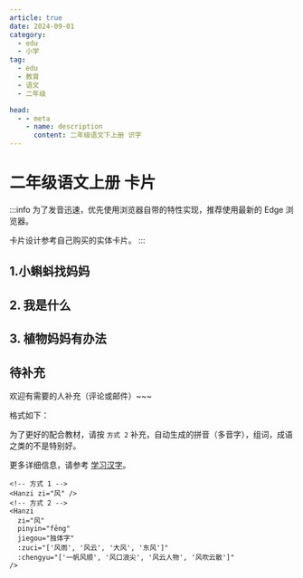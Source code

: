 ```yaml
---
article: true
date: 2024-09-01
category:
  - edu
  - 小学
tag:
  - edu
  - 教育
  - 语文
  - 二年级

head:
  - - meta
    - name: description
      content: 二年级语文下上册 识字
---
```


# 二年级语文上册 卡片

:::info
为了发音迅速，优先使用浏览器自带的特性实现，推荐使用最新的 Edge 浏览器。

卡片设计参考自己购买的实体卡片。
:::

## 1.小蝌蚪找妈妈

<HanziCard zi="找" :zuci="['查找', '寻找', '找一找']" />
<HanziCard zi="两" :zuci="['两个', '两天', '两人']" />
<HanziCard zi="哪" pinyin="nǎ" :zuci="['哪里', '哪些', '哪个']" />
<HanziCard zi="宽" :zuci="['宽大', '宽广', '宽阔']" />
<HanziCard zi="顶" :zuci="['山顶', '顶点', '顶尖', '顶端']" />
<HanziCard zi="眼" :zuci="['眼光', '眼泪', '天眼']" />
<HanziCard zi="睛" :zuci="['眼睛', '目不转睛']" />
<HanziCard zi="肚" pinyin="dù" :zuci="['肚子', '肚皮']" />
<HanziCard zi="皮" :zuci="['皮毛', '皮肤', '皮包']" />
<HanziCard zi="跳" :zuci="['跳远', '跳高', '跳跃']" />

<HanziCard zi="塘" :zuci="['池塘', '水塘', '鱼塘', '荷塘']" />
<HanziCard zi="脑" :zuci="['大脑', '脑门']" />
<HanziCard zi="袋" :zuci="['口袋', '衣袋', '袋子', '袋鼠']" />
<HanziCard zi="灰" :zuci="['灰色', '灰尘']" />
<HanziCard zi="哇" :zuci="['好哇', '走哇']" />
<HanziCard zi="教" pinyin="jiāo" :zuci="['教书', '教课']" />
<HanziCard zi="教" pinyin="jiào" :zuci="['教导', '教育']" />
<HanziCard zi="捕" :zuci="['捕捉', '捕食']" />
<HanziCard zi="迎" :zuci="['欢迎', '迎接', '迎风', '迎面']" />
<HanziCard zi="阿" pinyin="ā" :zuci="['阿姐', '阿妹']" />
<HanziCard zi="姨" :zuci="['阿姨', '小姨']" />
<HanziCard zi="龟" pinyin="guī" :zuci="['乌龟', '龟甲']" />
<HanziCard zi="披" :zuci="['披风', '披着']" />
<HanziCard zi="鼓" :zuci="['鼓动', '打鼓', '鼓励']" />

## 2. 我是什么

<HanziCard zi="变" :zuci="['变化', '改变', '变换', '变成']" />
<HanziCard zi="极" :zuci="['极小', '极好', '南极', '北极']" />
<HanziCard zi="傍" :zuci="['傍晚']" />
<HanziCard zi="海" :zuci="['大海', '海浪', '海水']" />
<HanziCard zi="洋" :zuci="['海洋', '洋流', '太平洋']" />
<HanziCard zi="作" :zuci="['作为', '工作', '看作']" />
<HanziCard zi="坏" :zuci="['坏人', '坏蛋', '好坏', '坏事', '破坏']" />
<HanziCard pinyin="gěi" zi="给" :zuci="['交给', '送给']" />
<HanziCard zi="带" :zuci="['带来', '带走', '海带', '皮带']" />

<HanziCard zi="晒" :zuci="['日晒', '晒太阳', '晒干', '晾干']" />
<HanziCard zi="越" :zuci="['越界', '超越']" />
<HanziCard zi="滴" :zuci="['水滴', '点滴']" />
<HanziCard zi="溪" :zuci="['小溪', '溪水']" />
<HanziCard zi="奔" pinyin="bēn" :zuci="['奔跑', '奔驰', '狂奔']" />
<HanziCard zi="淹" :zuci="['淹没', '淹水']" />
<HanziCard zi="没" pinyin="mò" :zuci="['沉没', '没收', '埋没']" />
<HanziCard zi="冲" pinyin="chōng" :zuci="['冲洗', '冲刷', '冲毁']" />
<HanziCard zi="毁" :zuci="['毁坏', '毁灭']" />
<HanziCard zi="屋" :zuci="['屋子', '房屋']" />
<HanziCard zi="灾" :zuci="['灾难', '火灾', '天灾']" />
<HanziCard zi="种" pinyin="zhǒng" :zuci="['种子', '各种']" />
<HanziCard zi="猜" :zuci="['猜测', '猜谜']" />

## 3. 植物妈妈有办法

<HanziCard zi="法" :zuci="['办法', '方法', '法律']" />
<HanziCard zi="如" :zuci="['假如', '如果', '比如']" />
<HanziCard zi="已" :zuci="['已经', '已知']" />
<HanziCard zi="经" :zuci="['经常', '经典', '经过', '经历']" :chengyu="['久经风霜', '经久不衰']" />
<HanziCard zi="它" :zuci="['它们', '它的']" />
<HanziCard zi="娃" :zuci="['娃娃', '女娃']" />
<HanziCard zi="毛" :zuci="['羊毛', '毛衣', '皮毛']" />
<HanziCard zi="更" pinyin="gèng" :zuci="['更加', '更好']" />
<HanziCard zi="知" :zuci="['知晓', '知识', '知道']" />
<HanziCard zi="识" :zuci="['认识', '识字', '识别']" />

<HanziCard zi="植" :zuci="['植物', '种植', '植树']" />
<HanziCard zi="为" pinyin="wéi" :zuci="['作为', '成为']" />
<HanziCard zi="为" pinyin="wèi" :zuci="['因为']" />
<HanziCard zi="旅" :zuci="['旅游', '旅行']" />
<HanziCard zi="备" :zuci="['准备', '备份', '戒备']" />
<HanziCard zi="纷" :zuci="['纷纷', '缤纷']" />
<HanziCard zi="刺" pinyin="cì" :zuci="['冲刺', '刺耳']" />
<HanziCard zi="底" pinyin="dǐ" :zuci="['底下', '海底']" />
<HanziCard zi="啪" :zuci="['啪啦', '啪嚓']" />
<HanziCard zi="炸" pinyin="zhà" :zuci="['炸弹', '爆炸', '轰炸']" />
<HanziCard zi="离" :zuci="['离开', '离别', '分离']" />
<HanziCard zi="粗" :zuci="['粗心', '粗细']" />
<HanziCard zi="却" :zuci="['忘却', '退却']" />
<HanziCard zi="得" pinyin="dé" :zuci="['得到', '获得']" />

## 待补充 <Badge text="待补充" type="tip" />

欢迎有需要的人补充（评论或邮件）~~~

格式如下：

为了更好的配合教材，请按 `方式 2` 补充，自动生成的拼音（多音字），组词，成语之类的不是特别好。

更多详细信息，请参考 [学习汉字](./learn-hanzi.md)。

```vue
<!-- 方式 1 -->
<Hanzi zi="风" />
<!-- 方式 2 -->
<Hanzi
  zi="风"
  pinyin="fēng"
  jiegou="独体字"
  :zuci="['风雨', '风云', '大风', '东风']"
  :chengyu="['一帆风顺', '风口浪尖', '风云人物', '风吹云散']"
/>
```
